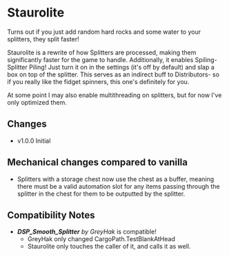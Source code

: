 # Staurolite

Turns out if you just add random hard rocks and some water to your splitters, they split faster!

Staurolite is a rewrite of how Splitters are processed, making them significantly faster for the 
game to handle. Additionally, it enables Spiling- Splitter Piling! Just turn it on in the settings
(it's off by default) and slap a box on top of the splitter. This serves as an indirect buff to
Distributors- so if you really like the fidget spinners, this one's definitely for you.

At some point I may also enable multithreading on splitters, but for now I've only optimized them.

## Changes
- v1.0.0 Initial

## Mechanical changes compared to vanilla
- Splitters with a storage chest now use the chest as a buffer, meaning there must be a valid
  automation slot for any items passing through the splitter in the chest for them to be
  outputted by the splitter.

## Compatibility Notes
- ***DSP_Smooth_Splitter** by GreyHak* is compatible!
  - GreyHak only changed CargoPath.TestBlankAtHead
  - Staurolite only touches the caller of it, and calls it as well. 